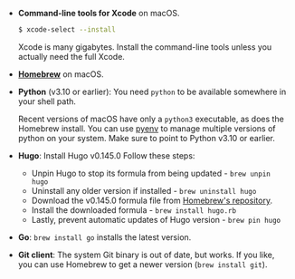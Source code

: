<!--
+++
private=true
+++
-->

* **Command-line tools for Xcode** on macOS.

    ```sh
    $ xcode-select --install
    ```

    Xcode is many gigabytes. Install the command-line tools unless you actually need the full Xcode.

* [**Homebrew**](https://brew.sh) on macOS.

* **Python** (v3.10 or earlier): You need `python` to be available somewhere in your shell path.

    Recent versions of macOS have only a `python3` executable, as does the Homebrew install. You can use [pyenv](https://github.com/pyenv/pyenv) to manage multiple versions of python on your system. Make sure to point to Python v3.10 or earlier.

* **Hugo**: Install Hugo v0.145.0 Follow these steps:

  * Unpin Hugo to stop its formula from being updated - `brew unpin hugo`
  * Uninstall any older version if installed - `brew uninstall hugo`
  * Download the v0.145.0 formula file from [Homebrew's repository](https://github.com/Homebrew/homebrew-core/blob/8dda2dcd7a7e2cec735942ef69879cfba621f7b8/Formula/h/hugo.rb).
  * Install the downloaded formula - `brew install hugo.rb`
  * Lastly, prevent automatic updates of Hugo version -  `brew pin hugo`

* **Go**: `brew install go` installs the latest version.

* **Git client**: The system Git binary is out of date, but works. If you like, you can use Homebrew to get a newer version (`brew install git`).
